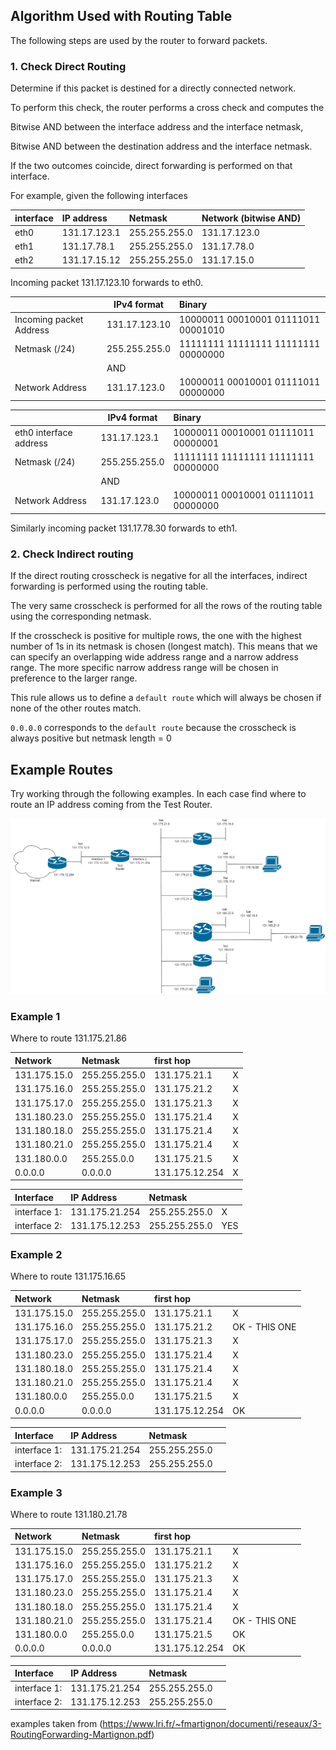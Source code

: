 ## Algorithm Used with Routing Table

The following steps are used by the router to forward packets.

### 1. Check Direct Routing

Determine if this packet is destined for a directly connected network.

To perform this check, the router performs a cross check and computes the 

Bitwise AND between the interface address and the interface netmask,

Bitwise AND between the destination address and the interface netmask.

If the two outcomes coincide, direct forwarding is performed on that interface.

For example, given the following interfaces

| interface | IP address  | Netmask       |Network (bitwise AND) |
|:----------|:------------|:--------------|:---------------------|
| eth0      |131.17.123.1 | 255.255.255.0 |131.17.123.0 |
| eth1      |131.17.78.1  | 255.255.255.0 |131.17.78.0 |
| eth2      |131.17.15.12 | 255.255.255.0 |131.17.15.0 |

Incoming packet 131.17.123.10 forwards to eth0.

|                        | IPv4 format  | Binary                             |
|:-----------------------|--------------|:-----------------------------------|
|Incoming packet Address |131.17.123.10 |10000011 00010001 01111011 00001010 |
|Netmask  (/24)          |255.255.255.0 |11111111 11111111 11111111 00000000 |
|                        |AND           |                                    |                    
|Network Address         |131.17.123.0  |10000011 00010001 01111011 00000000 |

|                        | IPv4 format  | Binary                             |
|:-----------------------|--------------|:-----------------------------------|
|eth0 interface address  |131.17.123.1  |10000011 00010001 01111011 00000001 |
|Netmask  (/24)          |255.255.255.0 |11111111 11111111 11111111 00000000 |
|                        |AND           |                                    |                    
|Network Address         |131.17.123.0  |10000011 00010001 01111011 00000000 |

Similarly incoming packet 131.17.78.30 forwards to eth1.

### 2. Check Indirect routing

If the direct routing crosscheck is negative for all the interfaces, indirect forwarding is performed using the routing table.

The very same crosscheck is performed for all the rows of the routing table using the corresponding netmask.

If the crosscheck is positive for multiple rows, the one with the highest number of 1s in its netmask is chosen (longest match). 
This means that we can specify an overlapping wide address range and a narrow address range.
The more specific narrow address range will be chosen in preference to the larger range.

This rule allows us to define a `default route` which will always be chosen if none of the other routes match.

`0.0.0.0` corresponds to the `default route` because the crosscheck is always positive but netmask length = 0

## Example Routes

Try working through the following examples.
In each case find where to route an IP address coming from the Test Router.

![alt text](../docs/images/routing2.drawio.png "routing2.drawio.png")

### Example 1

Where to route 131.175.21.86

| Network     | Netmask      | first hop |   |
|:------------|:-------------|:----------|---|
|131.175.15.0 |255.255.255.0 |131.175.21.1| X  |
|131.175.16.0 |255.255.255.0 |131.175.21.2| X  |
|131.175.17.0 |255.255.255.0 |131.175.21.3| X  |
|131.180.23.0 |255.255.255.0 |131.175.21.4| X  |
|131.180.18.0 |255.255.255.0 |131.175.21.4| X  |
|131.180.21.0 |255.255.255.0 |131.175.21.4| X  |
|131.180.0.0  |255.255.0.0   |131.175.21.5| X  |
|0.0.0.0      |0.0.0.0       |131.175.12.254| X  |


| Interface     | IP Address   |  Netmask     |   |
|:--------------|:-------------|:-------------|---|
|interface 1:   |131.175.21.254| 255.255.255.0| X  |
|interface 2:   |131.175.12.253| 255.255.255.0|YES |

### Example 2

Where to route 131.175.16.65

| Network     | Netmask      | first hop |   |
|:------------|:-------------|:----------|---|
|131.175.15.0 |255.255.255.0 |131.175.21.1| X  |
|131.175.16.0 |255.255.255.0 |131.175.21.2| OK - THIS ONE |
|131.175.17.0 |255.255.255.0 |131.175.21.3| X  |
|131.180.23.0 |255.255.255.0 |131.175.21.4| X  |
|131.180.18.0 |255.255.255.0 |131.175.21.4| X  |
|131.180.21.0 |255.255.255.0 |131.175.21.4| X  |
|131.180.0.0  |255.255.0.0   |131.175.21.5| X  |
|0.0.0.0      |0.0.0.0       |131.175.12.254| OK |


| Interface     | IP Address   |  Netmask     |   |
|:--------------|:-------------|:-------------|---|
|interface 1:   |131.175.21.254| 255.255.255.0|   |
|interface 2:   |131.175.12.253| 255.255.255.0|   |

### Example 3

Where to route 131.180.21.78

| Network     | Netmask      | first hop |   |
|:------------|:-------------|:----------|---|
|131.175.15.0 |255.255.255.0 |131.175.21.1| X  |
|131.175.16.0 |255.255.255.0 |131.175.21.2| X |
|131.175.17.0 |255.255.255.0 |131.175.21.3| X  |
|131.180.23.0 |255.255.255.0 |131.175.21.4| X  |
|131.180.18.0 |255.255.255.0 |131.175.21.4| X  |
|131.180.21.0 |255.255.255.0 |131.175.21.4| OK - THIS ONE |
|131.180.0.0  |255.255.0.0   |131.175.21.5| OK  |
|0.0.0.0      |0.0.0.0       |131.175.12.254| OK |


| Interface     | IP Address   | Netmask      |   |
|:--------------|:-------------|:-------------|---|
|interface 1:   |131.175.21.254| 255.255.255.0|   |
|interface 2:   |131.175.12.253| 255.255.255.0|   |

examples taken from (https://www.lri.fr/~fmartignon/documenti/reseaux/3-RoutingForwarding-Martignon.pdf)

